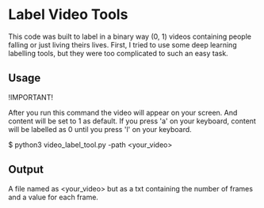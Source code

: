 # Label Video Tools

This code was built to label in a binary way (0, 1) videos containing people
falling or just living theirs lives. First, I tried to use some deep learning
labelling tools, but they were too complicated to such an easy task.

## Usage

!IMPORTANT!

After you run this command the video will appear on your screen. And content
will be set to 1 as default. If you press 'a' on your keyboard, content will
be labelled as 0 until you press 'l' on your keyboard.

$ python3 video_label_tool.py -path <your_video>

## Output

A file named as <your_video> but as a txt containing the number of frames and
a value for each frame. 
